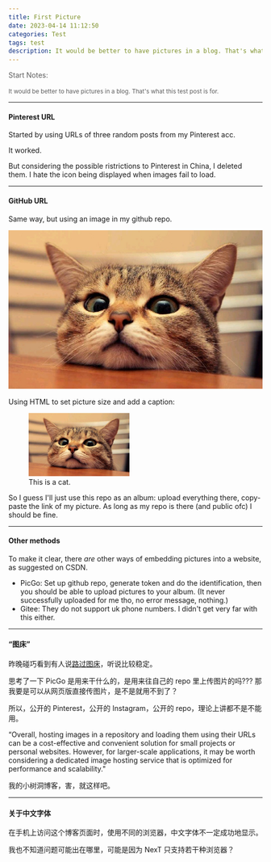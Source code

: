 ```yaml
---
title: First Picture
date: 2023-04-14 11:12:50
categories: Test
tags: test
description: It would be better to have pictures in a blog. That's what this test post is for. 
---
```


<p style="opacity: 0.7;">Start Notes: 

<small style="opacity: 0.7;">It would be better to have pictures in a blog. That's what this test post is for. </small>

---

#### Pinterest URL

Started by using URLs of three random posts from my Pinterest acc. 

It worked. 

But considering the possible ristrictions to Pinterest in China, I deleted them. I hate the icon being displayed when images fail to load.

---

#### GitHub URL

Same way, but using an image in my github repo. 

![test4](https://github.com/thisisamor/blog_pic/blob/main/avatar.jpg?raw=true)

Using HTML to set picture size and add a caption: 

<figure>
  <img src="https://github.com/thisisamor/blog_pic/blob/main/avatar.jpg?raw=true" width="200" alt="cat">
  <figcaption>This is a cat. </figcaption>
</figure>


So I guess I'll just use this repo as an album: upload everything there, copy-paste the link of my picture. As long as my repo is there (and public ofc) I should be fine. 

---

#### Other methods

To make it clear, there _are_ other ways of embedding pictures into a website, as suggested on CSDN. 

- PicGo: Set up github repo, generate token and do the identification, then you should be able to upload pictures to your album. (It never successfully uploaded for me tho, no error message, nothing.)
- Gitee: They do not support uk phone numbers. I didn't get very far with this either. 

---

#### “图床”

昨晚碰巧看到有人说[路过图床](https://imgse.com)，听说比较稳定。

思考了一下 PicGo 是用来干什么的，是用来往自己的 repo 里上传图片的吗??? 那我要是可以从网页版直接传图片，是不是就用不到了？

所以，公开的 Pinterest，公开的 Instagram，公开的 repo，理论上讲都不是不能用。

“Overall, hosting images in a repository and loading them using their URLs can be a cost-effective and convenient solution for small projects or personal websites. However, for larger-scale applications, it may be worth considering a dedicated image hosting service that is optimized for performance and scalability."

我的小树洞博客，害，就这样吧。

---

#### 关于中文字体

在手机上访问这个博客页面时，使用不同的浏览器，中文字体不一定成功地显示。

我也不知道问题可能出在哪里，可能是因为 NexT 只支持若干种浏览器？
